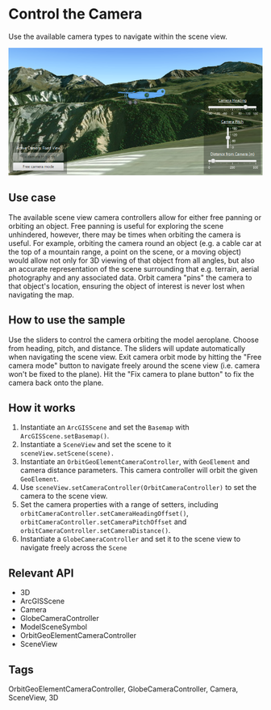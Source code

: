<h1>Control the Camera</h1>

<p>Use the available camera types to navigate within the scene view.</p>

<p><img src="ControlTheCamera.png"/></p>

<h2>Use case</h2>

The available scene view camera controllers allow for either free panning or orbiting an object. Free panning is useful for exploring the scene unhindered, however, there may be times when orbiting the camera is useful. For example, orbiting the camera round an object (e.g. a cable car at the top of a mountain range, a point on the scene, or a moving object) would allow not only for 3D viewing of that object from all angles, but also an accurate representation of the scene surrounding that e.g. terrain, aerial photography and any associated data. Orbit camera "pins" the camera to that object's location, ensuring the object of interest is never lost when navigating the map.

<h2>How to use the sample</h2>

<p>Use the sliders to control the camera orbiting the model aeroplane. Choose from heading, pitch, and distance. The sliders will update automatically when navigating the scene view. Exit camera orbit mode by hitting the "Free camera mode" button to navigate freely around the scene view (i.e. camera won't be fixed to the plane). Hit the "Fix camera to plane button" to fix the camera back onto the plane.</p>                                   

<h2>How it works</h2>

<ol>
  <li>Instantiate an <code>ArcGISScene</code> and set the <code>Basemap</code> with <code>ArcGISScene.setBasemap()</code>.</li>
  <li>Instantiate a <code>SceneView</code> and set the scene to it <code>sceneView.setScene(scene).</code></li>
  <li>Instantiate an <code>OrbitGeoElementCameraController</code>, with <code>GeoElement</code> and camera distance parameters. This camera controller will orbit the given <code>GeoElement</code>.</li>
  <li>Use <code>sceneView.setCameraController(OrbitCameraController)</code> to set the camera to the scene view.</li> 
  <li>Set the camera properties with a range of setters, including <code>orbitCameraController.setCameraHeadingOffset()</code>, <code>orbitCameraController.setCameraPitchOffset</code> and
  <code>orbitCameraController.setCameraDistance()</code>.</li>
  <li>Instantiate a <code>GlobeCameraController</code> and set it to the scene view to navigate freely across the <code>Scene</code></li>
</ol>

<h2>Relevant API</h2>

<ul>
  <li>3D</li>
  <li>ArcGISScene</li>
  <li>Camera</li>
  <li>GlobeCameraController</li>
  <li>ModelSceneSymbol</li>
  <li>OrbitGeoElementCameraController</li>
  <li>SceneView</li>
</ul>

<h2>Tags</h2>

OrbitGeoElementCameraController, GlobeCameraController, Camera, SceneView, 3D


